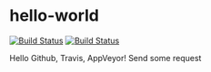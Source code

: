 # hello-world
[![Build Status](https://travis-ci.org/makolyan/hello-world.svg?branch=master)](https://travis-ci.org/makolyan/hello-world)
[![Build Status](https://ci.appveyor.com/api/projects/status/github/makolyan/hello-world?svg=true)](https://ci.appveyor.com/api/projects/status/github/makolyan/hello-world?svg=true)

Hello Github, Travis, AppVeyor!
Send some request
